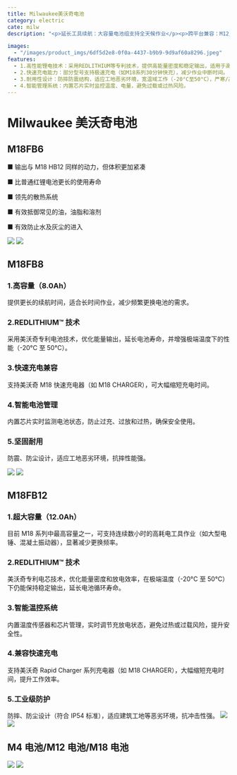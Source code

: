 ```yaml
---
title: Milwaukee美沃奇电池
category: electric
cate: milw
description: "<p>延长工具续航：大容量电池组支持全天候作业</p><p>跨平台兼容：M12/M18电池系统可匹配100+种美沃奇工具</p><p>安全防护：通过UL认证，具备短路保护等多重安全机制</p>"

images:
  - "/images/product_imgs/6df5d2e8-0f0a-4437-b9b9-9d9af60a8296.jpeg"
features:
  - 1.高性能锂电技术：采用REDLITHIUM等专利技术，提供高能量密度和稳定输出，适用于高强度电动工具（如电钻、圆锯等）。
  - 2.快速充电能力：部分型号支持极速充电（如M18系列30分钟快充），减少作业中断时间。
  - 3.耐用性设计：防摔防震结构，适应工地恶劣环境，宽温域工作（-20°C至50°C），严寒/高温环境仍保持性能。
  - 4.智能管理系统：内置芯片实时监控温度、电量，避免过载或过热风险。
---
```


# Milwaukee 美沃奇电池

## M18FB6

■ 输出与 M18 HB12 同样的动力，但体积更加紧凑

■ 比普通红锂电池更长的使用寿命

■ 领先的散热系统

■ 有效抵御常见的油，油脂和溶剂

■ 有效防止水及灰尘的进入

![](/images/product_imgs/electric/c4ee70a3-181e-4330-87d1-e1591f9ff5bb.jpeg)
![](/images/product_imgs/electric/82bf587d-72af-446d-84fa-0caa8dec6d58.jpeg)

## M18FB8

### 1.高容量（8.0Ah）

提供更长的续航时间，适合长时间作业，减少频繁更换电池的需求。

### 2.REDLITHIUM™ 技术

采用美沃奇专利电池技术，优化能量输出，延长电池寿命，并增强极端温度下的性能（-20°C 至 50°C）。

### 3.快速充电兼容

支持美沃奇 M18 快速充电器（如 M18 CHARGER），可大幅缩短充电时间。

### 4.智能电池管理

内置芯片实时监测电池状态，防止过充、过放和过热，确保安全使用。

### 5.坚固耐用

防震、防尘设计，适应工地恶劣环境，抗摔性能强。

![](/images/product_imgs/electric/5f1b1ccb-7f43-45ce-b884-ba713bdf663c.jpeg)
![](/images/product_imgs/electric/12f4369a-ff90-40aa-84b2-ed1aad2b3b64.jpeg)

## M18FB12

### 1.超大容量（12.0Ah）

目前 M18 系列中最高容量之一，可支持连续数小时的高耗电工具作业（如大型电锤、混凝土振动器），显著减少更换频率。

### 2.REDLITHIUM™ 技术

美沃奇专利电芯技术，优化能量密度和放电效率，在极端温度（-20°C 至 50°C）下仍能保持稳定输出，延长电池循环寿命。

### 3.智能温控系统

内置温度传感器和芯片管理，实时调节充放电状态，避免过热或过载风险，提升安全性。

### 4.兼容快速充电

支持美沃奇 Rapid Charger 系列充电器（如 M18 CHARGER），大幅缩短充电时间，提升工作效率。

### 5.工业级防护

防摔、防尘设计（符合 IP54 标准），适应建筑工地等恶劣环境，抗冲击性强。
![](/images/product_imgs/electric/8117305b-1d4a-41ed-8ab7-4d1598ee1f74.jpeg)
![](/images/product_imgs/electric/68b6494d-a648-4ef9-b948-7c9892c7715e.jpeg)

## M4 电池/M12 电池/M18 电池

![](/images/product_imgs/electric/2005564c-9dc8-4066-96ee-385b2bd2a367.jpeg)
![](/images/product_imgs/electric/6c8186bb-6aa7-4651-8721-484b4c5925ea.jpeg)
